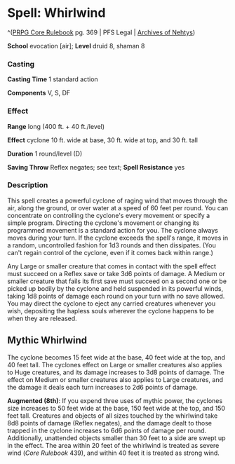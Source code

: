 # Spell: Whirlwind

^([PRPG Core Rulebook][ss-whirlwind] pg. 369 | PFS Legal | [Archives of Nehtys][sn-whirlwind])

**School** evocation [air]; **Level** druid 8, shaman 8

### Casting

**Casting Time** 1 standard action  

**Components** V, S, DF

### Effect

**Range** long (400 ft. + 40 ft./level)  

**Effect** cyclone 10 ft. wide at base, 30 ft. wide at top, and 30 ft. tall  

**Duration** 1 round/level (D)  

**Saving Throw** Reflex negates; see text; **Spell Resistance** yes

### Description

This spell creates a powerful cyclone of raging wind that moves through the air, along the ground, or over water at a speed of 60 feet per round. You can concentrate on controlling the cyclone's every movement or specify a simple program. Directing the cyclone's movement or changing its programmed movement is a standard action for you. The cyclone always moves during your turn. If the cyclone exceeds the spell's range, it moves in a random, uncontrolled fashion for 1d3 rounds and then dissipates. (You can't regain control of the cyclone, even if it comes back within range.)  

Any Large or smaller creature that comes in contact with the spell effect must succeed on a Reflex save or take 3d6 points of damage. A Medium or smaller creature that fails its first save must succeed on a second one or be picked up bodily by the cyclone and held suspended in its powerful winds, taking 1d8 points of damage each round on your turn with no save allowed. You may direct the cyclone to eject any carried creatures whenever you wish, depositing the hapless souls wherever the cyclone happens to be when they are released.

## Mythic Whirlwind

The cyclone becomes 15 feet wide at the base, 40 feet wide at the top, and 40 feet tall. The cyclones effect on Large or smaller creatures also applies to Huge creatures, and its damage increases to 3d8 points of damage. The effect on Medium or smaller creatures also applies to Large creatures, and the damage it deals each turn increases to 2d6 points of damage.  

**Augmented (8th)**: If you expend three uses of mythic power, the cyclones size increases to 50 feet wide at the base, 150 feet wide at the top, and 150 feet tall. Creatures and objects of all sizes touched by the whirlwind take 8d8 points of damage (Reflex negates), and the damage dealt to those trapped in the cyclone increases to 6d6 points of damage per round. Additionally, unattended objects smaller than 30 feet to a side are swept up in the effect. The area within 20 feet of the whirlwind is treated as severe wind (_Core Rulebook_ 439), and within 40 feet it is treated as strong wind.

[ss-whirlwind]: http://paizo.com/pathfinderRPG/v57
[sn-whirlwind]: http://www.archivesofnethys.com/SpellDisplay.aspx?ItemName=Whirlwind